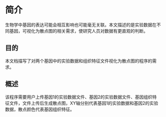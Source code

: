# 简介
   生物学中基因的表达可能会相互影响也可能毫无关联。本文描述的是实验数据在不同基因，可视化为散点图的相关需求，使研究人员对数据有更直观的判断。
## 目的
   本文档描写了对两个基因中的实验数据和组织特征文件视化为散点图的程序的需求。
## 概述
   该程序需要用户上传基因1的实验数据文件、基因2的实验数据文件、基因组织特征文件，文件上传后生成散点图，XY轴分别代表基因1的实验数据和基因2的实验数据，散点颜色代表基因组织特征。
